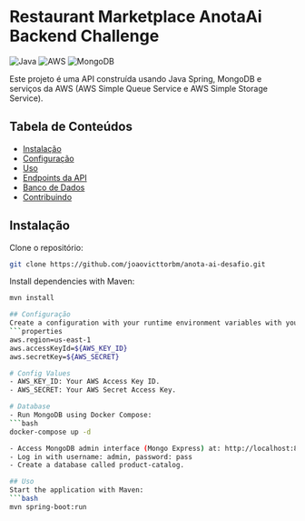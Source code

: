 # Restaurant Marketplace AnotaAi Backend Challenge

![Java](https://img.shields.io/badge/Java-007396?logo=java&logoColor=white)
![AWS](https://img.shields.io/badge/AWS-232F3E?logo=amazon-aws&logoColor=white)
![MongoDB](https://img.shields.io/badge/MongoDB-4EA94B?logo=mongodb&logoColor=white)

Este projeto é uma API construída usando Java Spring, MongoDB e serviços da AWS (AWS Simple Queue Service e AWS Simple Storage Service).

## Tabela de Conteúdos
- [Instalação](#instalação)
- [Configuração](#configuração)
- [Uso](#uso)
- [Endpoints da API](#endpoints-da-api)
- [Banco de Dados](#banco-de-dados)
- [Contribuindo](#contribuindo)

## Instalação
Clone o repositório:
```bash
git clone https://github.com/joaovicttorbm/anota-ai-desafio.git

```


Install dependencies with Maven:
```bash
mvn install

## Configuração
Create a configuration with your runtime environment variables with your AWS Credentials that are used in application.properties:
```properties
aws.region=us-east-1
aws.accessKeyId=${AWS_KEY_ID}
aws.secretKey=${AWS_SECRET}

# Config Values
- AWS_KEY_ID: Your AWS Access Key ID.
- AWS_SECRET: Your AWS Secret Access Key.

# Database
- Run MongoDB using Docker Compose:
```bash
docker-compose up -d

- Access MongoDB admin interface (Mongo Express) at: http://localhost:8081
- Log in with username: admin, password: pass
- Create a database called product-catalog.

## Uso
Start the application with Maven:
```bash
mvn spring-boot:run


